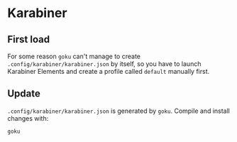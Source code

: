 # Karabiner

## First load

For some reason `goku` can't manage to create `.config/karabiner/karabiner.json` by itself, so you have to launch Karabiner Elements and create a profile called `default` manually first.

## Update

`.config/karabiner/karabiner.json` is generated by `goku`. Compile and install changes with:

```
goku
```
